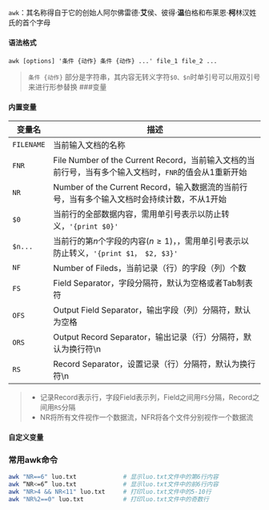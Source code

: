 `awk`：其名称得自于它的创始人阿尔佛雷德·**艾**侯、彼得·**温**伯格和布莱恩·**柯**林汉姓氏的首个字母

#### 语法格式
`awk [options] '条件 {动作} 条件 {动作} ...' file_1 file_2 ...`
> `条件 {动作}` 部分是字符串，其内容无转义字符`$0、$n`时单引号可以用双引号来进行形参替换
###变量
#### 内置变量
| 变量名 | 描述 |
| --- | --- |
| `FILENAME` | 当前输入文档的名称 |
| `FNR` | File Number of the Current Record，当前输入文档的当前行号，当有多个输入文档时，`FNR`的值会从1重新开始 |
| `NR` | Number of the Current Record，输入数据流的当前行号，当有多个输入文档时会持续计数，不从1开始 |
| `$0` | 当前行的全部数据内容，需用单引号表示以防止转义，`'{print $0}'` |
| `$n...` | 当前行的第$n$个字段的内容($n\ge 1$)，，需用单引号表示以防止转义，`'{print $1， $2, $3}'` |
| `NF` | Number of Fileds，当前记录（行）的字段（列）个数 |
| `FS` | Field Separator，字段分隔符，默认为空格或者Tab制表符 |
| `OFS` | Output Field Separator，输出字段（列）分隔符，默认为空格 |
| `ORS` | Output Record Separator，输出记录（行）分隔符，默认为换行符\n |
| `RS` | Record Separator，设置记录（行）分隔符，默认为换行符\n |  

>- 记录Record表示行，字段Field表示列，Field之间用`FS`分隔，Record之间用`RS`分隔  
>- NR将所有文件视作一个数据流，NFR将各个文件分别视作一个数据流

#### 自定义变量


### 常用awk命令
```bash
awk "NR==6" luo.txt             # 显示luo.txt文件中的第6行内容
awk “NR<=6” luo.txt             # 显示luo.txt文件中的前6行内容
awk "NR>4 && NR<11" luo.txt     # 打印luo.txt文件中的5-10行
awk "NR%2==0" luo.txt           # 打印luo.txt文件中的奇数行
```